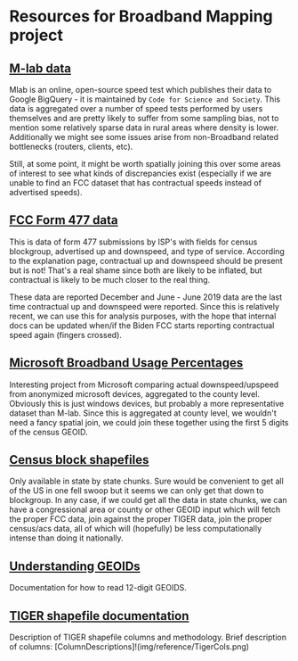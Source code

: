 # Resources for Broadband Mapping project

## [M-lab data](https://www.measurementlab.net/visualizations/)
Mlab is an online, open-source speed test which publishes their data to Google
BigQuery - it is maintained by `Code for Science and Society`. This data is 
aggregated over a number of speed tests performed by users themselves and are 
pretty likely to suffer from some sampling bias, not to mention some relatively
sparse data in rural areas where density is lower. Additionally we might see
some issues arise from non-Broadband related bottlenecks (routers, clients, etc).

Still, at some point, it might be worth spatially joining this over some areas of
interest to see what kinds of discrepancies exist (especially if we are unable
to find an FCC dataset that has contractual speeds instead of advertised speeds).

## [FCC Form 477 data](https://www.fcc.gov/general/explanation-broadband-deployment-data)
This is data of form 477 submissions by ISP's with fields for census blockgroup, 
advertised up and downspeed, and type of service. According to the explanation 
page, contractual up and downspeed should be present but is not! That's a real 
shame since both are likely to be inflated, but contractual is likely to be much
closer to the real thing. 

These data are reported December and June - June 2019 data are the last time 
contractual up and downspeed were reported. Since this is relatively recent, we
can use this for analysis purposes, with the hope that internal docs can be updated
when/if the Biden FCC starts reporting contractual speed again (fingers crossed).

## [Microsoft Broadband Usage Percentages](https://github.com/microsoft/USBroadbandUsagePercentages)
Interesting project from Microsoft comparing actual downspeed/upspeed from 
anonymized microsoft devices, aggregated to the county level. Obviously this 
is just windows devices, but probably a more representative dataset than M-lab.
Since this is aggregated at county level, we wouldn't need a fancy spatial join,
we could join these together using the first 5 digits of the census GEOID. 

## [Census block shapefiles](https://www.census.gov/cgi-bin/geo/shapefiles/index.php?year=2020&layergroup=Blocks+%282020%29)
Only available in state by state chunks. Sure would be convenient to get all of the
US in one fell swoop but it seems we can only get that down to blockgroup. In any
case, if we could get all the data in state chunks, we can have a congressional 
area or county or other GEOID input which will fetch the proper FCC data, join
against the proper TIGER data, join the proper census/acs data, all of which will
(hopefully) be less computationally intense than doing it nationally. 

## [Understanding GEOIDs](https://www.census.gov/programs-surveys/geography/guidance/geo-identifiers.html#:~:text=GEOIDs%20are%20numeric%20codes%20that,area%20has%20a%20unique%20GEOID.)
Documentation for how to read 12-digit GEOIDS.

## [TIGER shapefile documentation](https://www2.census.gov/geo/pdfs/maps-data/data/tiger/tgrshp2020/TGRSHP2020_TechDoc.pdf)
Description of TIGER shapefile columns and methodology. Brief description of 
columns:
[ColumnDescriptions]!(img/reference/TigerCols.png)